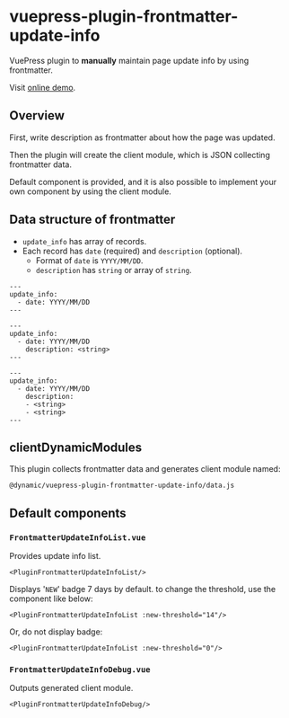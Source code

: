 # vuepress-plugin-frontmatter-update-info

VuePress plugin to **manually** maintain page update info by using frontmatter.

Visit [online demo](https://vp-frontmatter-update-info.herokuapp.com/).


## Overview

First, write description as frontmatter about how the page was updated.

Then the plugin will create the client module, which is JSON collecting frontmatter data.

Default component is provided, and it is also possible to implement your own component by using the client module.


## Data structure of frontmatter

- `update_info` has array of records.
- Each record has `date` (required) and `description` (optional).
  - Format of `date` is `YYYY/MM/DD`.
  - `description` has `string` or array of `string`.

```
---
update_info:
  - date: YYYY/MM/DD
---
```

```
---
update_info:
  - date: YYYY/MM/DD
    description: <string>
---
```

```
---
update_info:
  - date: YYYY/MM/DD
    description:
    - <string>
    - <string>
---
```


## clientDynamicModules

This plugin collects frontmatter data and generates client module named:

```
@dynamic/vuepress-plugin-frontmatter-update-info/data.js
```


## Default components

### `FrontmatterUpdateInfoList.vue`

Provides update info list.

```
<PluginFrontmatterUpdateInfoList/>
```

Displays '`NEW`' badge 7 days by default. to change the threshold, use the component like below:

```
<PluginFrontmatterUpdateInfoList :new-threshold="14"/>
```

Or, do not display badge:

```
<PluginFrontmatterUpdateInfoList :new-threshold="0"/>
```

### `FrontmatterUpdateInfoDebug.vue`

Outputs generated client module.

```
<PluginFrontmatterUpdateInfoDebug/>
```
